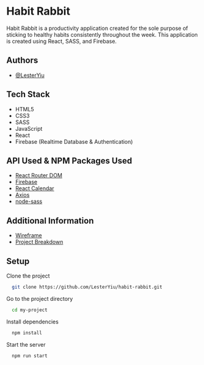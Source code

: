 
# Habit Rabbit


Habit Rabbit is a productivity application created for the sole purpose of sticking to healthy habits consistently throughout the week. This application is created using React, SASS, and Firebase.


## Authors

- [@LesterYiu](https://github.com/LesterYiu)

## Tech Stack

- HTML5
- CSS3
- SASS
- JavaScript
- React
- Firebase (Realtime Database & Authentication)

## API Used & NPM Packages Used
- [React Router DOM](https://www.npmjs.com/package/react-router-dom)
- [Firebase](https://firebase.google.com/)
- [React Calendar](https://www.npmjs.com/package/react-calendar)
- [Axios](https://www.npmjs.com/package/axios)
- [node-sass](https://www.npmjs.com/package/node-sass)

## Additional Information

- [Wireframe](https://www.figma.com/file/cbfrwelKaoncfMkMSXqm5L/Productivity-App?node-id=0%3A1)
- [Project Breakdown](https://docs.google.com/document/d/1nDkiBIMwrB4UZc3AlbGazboqGq_I3uKY5P3Y8u3uVaE/edit?usp=sharing)

## Setup

Clone the project

```bash
  git clone https://github.com/LesterYiu/habit-rabbit.git
```

Go to the project directory

```bash
  cd my-project
```

Install dependencies

```bash
  npm install
```

Start the server

```bash
  npm run start
```
